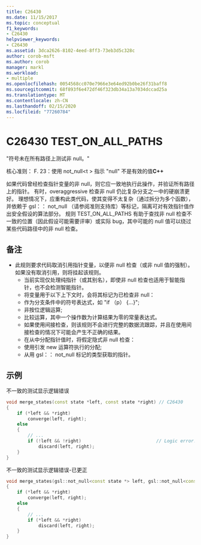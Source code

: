 ```yaml
---
title: C26430
ms.date: 11/15/2017
ms.topic: conceptual
f1_keywords:
- C26430
helpviewer_keywords:
- C26430
ms.assetid: 3dca2626-8102-4eed-8ff3-73eb3d5c328c
author: corob-msft
ms.author: corob
manager: markl
ms.workload:
- multiple
ms.openlocfilehash: 0054568cc070e7966e3e64ed92b0be26f31baff8
ms.sourcegitcommit: 68f893f6e472df46f323db34a13a7034dccad25a
ms.translationtype: MT
ms.contentlocale: zh-CN
ms.lasthandoff: 02/15/2020
ms.locfileid: "77260784"
---
```

# <a name="c26430-test_on_all_paths"></a>C26430 TEST_ON_ALL_PATHS

"符号未在所有路径上测试非 null。"

核心准则： F. 23：使用 not_null\<t > 指示 "null" 不是有效的值**C++**

如果代码曾经检查指针变量的非 null，则它应一致地执行此操作，并验证所有路径上的指针。 有时，overaggressive 检查非 null 仍比复杂分支之一中的硬崩溃更好。 理想情况下，应重构此类代码，使其变得不太复杂（通过拆分为多个函数），并依赖于 gsl：： not_null （请参阅准则支持库）等标记，隔离可对有效指针值作出安全假设的算法部分。 规则 TEST_ON_ALL_PATHS 有助于查找非 null 检查不一致的位置（因此假设可能需要评审）或实际 bug，其中可能的 null 值可以绕过某些代码路径中的非 null 检查。

## <a name="remarks"></a>备注

- 此规则要求代码取消引用指针变量，以便非 null 检查（或非 null 值的强制）。 如果没有取消引用，则将挂起该规则。
  - 当前实现仅处理纯指针（或其别名），即使非 null 检查也适用于智能指针，也不会检测智能指针。
  - 将变量用于以下上下文时，会将其标记为已检查非 null：
  - 作为分支条件中的符号表达式，如 "if （p） {...}";
  - 非按位逻辑运算;
  - 比较运算，其中一个操作数为计算结果为零的常量表达式。
  - 如果使用间接检查，则该规则不会进行完整的数据流跟踪，并且在使用间接检查的情况下可能会产生不正确的结果。
  - 在从中分配指针值时，将假定隐式非 null 检查：
  - 使用引发 new 运算符执行的分配;
  - 从用 gsl：： not_null 标记的类型获取的指针。

## <a name="example"></a>示例

不一致的测试显示逻辑错误

```cpp
void merge_states(const state *left, const state *right) // C26430
{
    if (*left && *right)
        converge(left, right);
    else
    {
        // ...
        if (!left && !right)                            // Logic error!
            discard(left, right);
    }
}
```

不一致的测试显示逻辑错误-已更正

```cpp
void merge_states(gsl::not_null<const state *> left, gsl::not_null<const state *> right)
{
    if (*left && *right)
        converge(left, right);
    else
    {
        // ...
        if (*left && *right)
            discard(left, right);
    }
}
```
